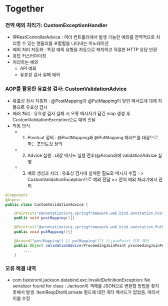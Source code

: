 # Together 


### 전역 예외 처리기: CustomExceptionHandler
- @RestControllerAdvice : 여러 컨트롤러에서 발생 가능한 예외를 전역적으로 처리할 수 있는 핸들러를 포함함을 나타내는 어노테이션
- 예외 처리 자동화 : 특정 예외 유형을 자동으로 캐치하고 적절한 HTTP 응답 반환
- 응답 커스터마이징
- 처리하는 예외
  - API 예외
  - 유효성 검사 실패 예외

### AOP를 활용한 유효성 검사: CustomValidationAdvice
- 유효성 검사 자동화 : @PostMapping과 @PutMapping이 달린 메서드에 대해 자동으로 유효성 검사
- 에러 처리 : 유효성 검사 실패 시 오류 메시지가 담긴 map 생성 후 CustomValidationException으로 예외 전달
- 작동 방식
  - 1) Pointcut 정의 : @PostMapping과 @PutMapping 메서드를 대상으로 하는 포인트컷 정의
  - 2) Advice 실행 : 대상 메서드 실행 전후(@Around)에 validationAdvice 실행
  - 3) 예외 생성과 처리 : 유효성 검사에 실패한 필드와 메시지 수집 => CustomValidationException으로 예외 전달 => 전역 예외 처리기에서 관리
```java
@Component
@Aspect
public class CustomValidationAdvice {

    @Pointcut("@annotation(org.springframework.web.bind.annotation.PostMapping)")
    public void postMapping(){}

    @Pointcut("@annotation(org.springframework.web.bind.annotation.PutMapping)")
    public void putMapping(){}

    @Around("postMapping() || putMapping()") //joinPoint 전후 제어
    public Object validationAdvice(ProceedingJoinPoint proceedingJoinPoint) throws Throwable{
        ....
    }
```
### 오류 해결 내역
- com.fasterxml.jackson.databind.exc.InvalidDefinitionException: No serializer found for class : Jackson이 객체를 JSON으로 변환할 방법을 찾지 못해서 발생. ItemRespDto에 private 필드에 대한 게터 메서드가 없었음. 따라서 이를 수정
